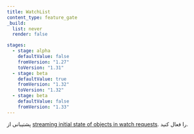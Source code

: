```yaml
---
title: WatchList
content_type: feature_gate
_build:
  list: never
  render: false

stages:
  - stage: alpha 
    defaultValue: false
    fromVersion: "1.27"
    toVersion: "1.31"
  - stage: beta
    defaultValue: true
    fromVersion: "1.32"
    toVersion: "1.32"
  - stage: beta
    defaultValue: false
    fromVersion: "1.33"
---
```

پشتیبانی از [streaming initial state of objects in watch requests](/docs/reference/using-api/api-concepts/#streaming-lists). را فعال کنید.